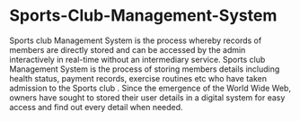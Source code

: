 # Sports-Club-Management-System
Sports club Management System is the process whereby records of members are directly stored and can be accessed  by the admin interactively in real-time without an intermediary service.  Sports club Management System is the process of storing members details including health status, payment records,  exercise routines etc who have taken admission to the Sports club . Since the emergence of the World Wide Web, owners  have sought to stored their user details in a digital system for easy access and find out every detail when needed.

